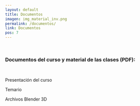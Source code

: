 ```yaml
---
layout: default
title: Documentos
imagen: img_material_inv.png
permalink: /documentos/
link: Documentos
pos: 7
---
```

&nbsp;

### Documentos del curso y material de las clases (PDF):

&nbsp;

<div class="row text-center">
<div class="col-md-4 col-sm-4 col-xs-6">
<i class="fa fa-file-text-o fa-3x" aria-hidden="true"></i>
<p>Presentación del curso</p>
</div>

<div class="col-md-4 col-sm-4 col-xs-6">
<i class="fa fa-file-text-o fa-3x" aria-hidden="true"></i>
<p>Temario</p>
</div>

<div class="col-md-4 col-sm-4 col-xs-6">
<i class="fa fa-download fa-3x" aria-hidden="true"></i>
<p>Archivos Blender 3D</p>
</div>
</div>
